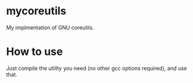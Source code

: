 # mycoreutils
My implmentation of GNU coreutils.

# How to use
Just compile the utillty you need (no other gcc options required), and use that.
